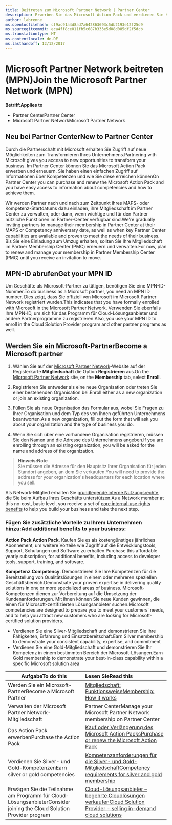 ```yaml
---
title: Beitreten zum Microsoft Partner Network | Partner Center
description: Erwerben Sie das Microsoft Action Pack und verdienen Sie Kompetenzen im Partner Center
author: labrenne
ms.openlocfilehash: cf9ac91a4d8ad7a642863693c5db2193e12f25d9
ms.sourcegitcommit: eca4ff8ce011fb5c687b333e5d08d085df2f5dcb
ms.translationtype: HT
ms.contentlocale: de-DE
ms.lasthandoff: 12/12/2017
---
```

# <a name="join-the-microsoft-partner-network-mpn"></a><span data-ttu-id="f0f0b-103">Microsoft Partner Network beitreten (MPN)</span><span class="sxs-lookup"><span data-stu-id="f0f0b-103">Join the Microsoft Partner Network (MPN)</span></span>

**<span data-ttu-id="f0f0b-104">Betriff:</span><span class="sxs-lookup"><span data-stu-id="f0f0b-104">Applies to</span></span>**

-  <span data-ttu-id="f0f0b-105">Partner Center</span><span class="sxs-lookup"><span data-stu-id="f0f0b-105">Partner Center</span></span>
-  <span data-ttu-id="f0f0b-106">Microsoft Partner Network</span><span class="sxs-lookup"><span data-stu-id="f0f0b-106">Microsoft Partner Network</span></span>

## <a name="new-to-partner-center"></a><span data-ttu-id="f0f0b-107">Neu bei Partner Center</span><span class="sxs-lookup"><span data-stu-id="f0f0b-107">New to Partner Center</span></span>

 <span data-ttu-id="f0f0b-108">Durch die Partnerschaft mit Microsoft erhalten Sie Zugriff auf neue Möglichkeiten zum Transformieren Ihres Unternehmens.</span><span class="sxs-lookup"><span data-stu-id="f0f0b-108">Partnering with Microsoft gives you access to new opportunities to transform your business.</span></span> <span data-ttu-id="f0f0b-109">Im Partner Center können Sie das Microsoft Action Pack erwerben und erneuern. Sie haben einen einfachen Zugriff auf Informationen über Kompetenzen und wie Sie diese erreichen können</span><span class="sxs-lookup"><span data-stu-id="f0f0b-109">On Partner Center you can purchase and renew the Microsoft Action Pack and you have easy access to information about competencies and how to achieve them.</span></span>

 <span data-ttu-id="f0f0b-110">Wir werden Partner nach und nach zum Zeitpunkt ihres MAPS- oder Kompetenz-Startdatums dazu einladen, ihre Mitgliedschaft im Partner Center zu verwalten, oder dann, wenn wichtige und für den Partner nützliche Funktionen im Partner-Center verfügbar sind.</span><span class="sxs-lookup"><span data-stu-id="f0f0b-110">We're gradually inviting partners to manage their membership in Partner Center at their MAPS or Competency anniversary date, as well as when key Partner Center capabilities are available and proven to meet the needs of their business.</span></span>  <span data-ttu-id="f0f0b-111">Bis Sie eine Einladung zum Umzug erhalten, sollten Sie Ihre Mitgliedschaft im Partner Membership Center (PMC) erneuern und verwalten.</span><span class="sxs-lookup"><span data-stu-id="f0f0b-111">For now, plan to renew and manage your membership in Partner Membership Center (PMC) until you receive an invitation to move.</span></span>

## <a name="get-your-mpn-id"></a><span data-ttu-id="f0f0b-112">MPN-ID abrufen</span><span class="sxs-lookup"><span data-stu-id="f0f0b-112">Get your MPN ID</span></span>

<span data-ttu-id="f0f0b-113">Um Geschäfte als Microsoft-Partner zu tätigen, benötigen Sie eine MPN-ID-Nummer.</span><span class="sxs-lookup"><span data-stu-id="f0f0b-113">To do business as a Microsoft partner, you need an MPN ID number.</span></span> <span data-ttu-id="f0f0b-114">Dies zeigt, dass Sie offiziell von Microsoft im Microsoft Partner Network registriert wurden.</span><span class="sxs-lookup"><span data-stu-id="f0f0b-114">This indicates that you have formally enrolled with Microsoft in the Microsoft Partner Network.</span></span> <span data-ttu-id="f0f0b-115">Verwenden Sie ebenfalls Ihre MPN-ID, um sich für das Programm für Cloud-Lösungsanbieter und andere Partnerprogramme zu registrieren.</span><span class="sxs-lookup"><span data-stu-id="f0f0b-115">Also, you use your MPN ID to enroll in the Cloud Solution Provider program and other partner programs as well.</span></span>  

## <a name="become-a-microsoft-partner"></a><span data-ttu-id="f0f0b-116">Werden Sie ein Microsoft-Partner</span><span class="sxs-lookup"><span data-stu-id="f0f0b-116">Become a Microsoft partner</span></span>

1.  <span data-ttu-id="f0f0b-117">Wählen Sie auf der [Microsoft Partner Network](https://partner.microsoft.com/en-us/membership)-Website auf der Registerkarte **Mitgliedschaft** die Option **Registrieren** aus.</span><span class="sxs-lookup"><span data-stu-id="f0f0b-117">On the [Microsoft Partner Network](https://partner.microsoft.com/en-us/membership) site, on the **Membership** tab, select **Enroll**.</span></span> 

2.  <span data-ttu-id="f0f0b-118">Registrieren Sie entweder als eine neue Organisation oder treten Sie einer bestehenden Organisation bei.</span><span class="sxs-lookup"><span data-stu-id="f0f0b-118">Enroll either as a new organization or join an existing organization.</span></span>

3.  <span data-ttu-id="f0f0b-119">Füllen Sie als neue Organisation das Formular aus, wobei Sie Fragen zu Ihrer Organisation und dem Typ des von Ihnen geführten Unternehmens beantworten.</span><span class="sxs-lookup"><span data-stu-id="f0f0b-119">As a new organization, fill out the form that will ask you about your organization and the type of business you do.</span></span>

4.  <span data-ttu-id="f0f0b-120">Wenn Sie sich über eine vorhandene Organisation registrieren, müssen Sie den Namen und die Adresse des Unternehmens angeben.</span><span class="sxs-lookup"><span data-stu-id="f0f0b-120">If you are enrolling through an existing organization, you will be asked for the name and address of the organization.</span></span>

>**<span data-ttu-id="f0f0b-121">Hinweis:</span><span class="sxs-lookup"><span data-stu-id="f0f0b-121">Note</span></span>**<br> <span data-ttu-id="f0f0b-122">Sie müssen die Adresse für den Hauptsitz Ihrer Organisation für jeden Standort angeben, an dem Sie verkaufen.</span><span class="sxs-lookup"><span data-stu-id="f0f0b-122">You will need to provide the address for your organization's headquarters for each location where you sell.</span></span>

<span data-ttu-id="f0f0b-123">Als Network-Mitglied erhalten Sie [grundlegende interne Nutzungsrechte](https://partner.microsoft.com/membership/core-benefits), die Sie beim Aufbau Ihres Geschäfts unterstützen.</span><span class="sxs-lookup"><span data-stu-id="f0f0b-123">As a Network member at this no-cost, basic level, you receive a set of [core internal-use rights benefits](https://partner.microsoft.com/membership/core-benefits) to help you build your business and take the next step.</span></span> 

### <a name="add-additional-benefits-to-your-business"></a><span data-ttu-id="f0f0b-124">Fügen Sie zusätzliche Vorteile zu Ihrem Unternehmen hinzu:</span><span class="sxs-lookup"><span data-stu-id="f0f0b-124">Add additional benefits to your business:</span></span> 

<span data-ttu-id="f0f0b-125">**Action Pack**.</span><span class="sxs-lookup"><span data-stu-id="f0f0b-125">**Action Pack**.</span></span> <span data-ttu-id="f0f0b-126">Kaufen Sie es als kostengünstiges jährliches Abonnement, um weitere Vorteile wie Zugriff auf die Entwicklungstools, Support, Schulungen und Software zu erhalten.</span><span class="sxs-lookup"><span data-stu-id="f0f0b-126">Purchase this affordable yearly subscription, for additional benefits, including access to developer tools, support, training, and software.</span></span>

<span data-ttu-id="f0f0b-127">**Kompetenz**.</span><span class="sxs-lookup"><span data-stu-id="f0f0b-127">**Competency**.</span></span> <span data-ttu-id="f0f0b-128">Demonstrieren Sie Ihre Kompetenzen für die Bereitstellung von Qualitätslösungen in einem oder mehreren speziellen Geschäftsbereich.</span><span class="sxs-lookup"><span data-stu-id="f0f0b-128">Demonstrate your proven expertise in delivering quality solutions in one or more specialized areas of business.</span></span> <span data-ttu-id="f0f0b-129">Microsoft-Kompetenzen dienen zur Vorbereitung auf die Umsetzung der Kundenanforderungen. Mit ihnen können Sie neue Kunden gewinnen, die einen für Microsoft-zertifizierten Lösungsanbieter suchen.</span><span class="sxs-lookup"><span data-stu-id="f0f0b-129">Microsoft competencies are designed to prepare you to meet your customers’ needs, and to help you attract new customers who are looking for Microsoft-certified solution providers.</span></span> 

- <span data-ttu-id="f0f0b-130">Verdienen Sie eine Silver-Mitgliedschaft und demonstrieren Sie Ihre Fähigkeiten, Erfahrung und Einsatzbereitschaft.</span><span class="sxs-lookup"><span data-stu-id="f0f0b-130">Earn Silver membership to demonstrate your consistent capability, expertise, and commitment</span></span>
- <span data-ttu-id="f0f0b-131">Verdienen Sie eine Gold-Mitgliedschaft und demonstrieren Sie Ihr Kompetenz in einem bestimmten Bereich der Microsoft-Lösungen.</span><span class="sxs-lookup"><span data-stu-id="f0f0b-131">Earn Gold membership to demonstrate your best-in-class capability within a specific Microsoft solution area</span></span>

|**<span data-ttu-id="f0f0b-132">Aufgabe</span><span class="sxs-lookup"><span data-stu-id="f0f0b-132">To do this</span></span>**   |**<span data-ttu-id="f0f0b-133">Lesen Sie</span><span class="sxs-lookup"><span data-stu-id="f0f0b-133">Read this</span></span>**   |
|------------------|:---------------|
|<span data-ttu-id="f0f0b-134">Werden Sie ein Microsoft-Partner</span><span class="sxs-lookup"><span data-stu-id="f0f0b-134">Become a Microsoft Partner</span></span>|[<span data-ttu-id="f0f0b-135">Mitgliedschaft: Funktionsweise</span><span class="sxs-lookup"><span data-stu-id="f0f0b-135">Membership: How it works</span></span>](https://partner.microsoft.com/membership/how-it-works)|
<span data-ttu-id="f0f0b-136">Verwalten der Microsoft Partner Network-Mitgliedschaft | Partner Center</span><span class="sxs-lookup"><span data-stu-id="f0f0b-136">Manage your Microsoft Partner Network membership on Partner Center</span></span>   |[<span data-ttu-id="f0f0b-137">Verwalten der Microsoft Partner Network-Mitgliedschaft</span><span class="sxs-lookup"><span data-stu-id="f0f0b-137">Manage your Microsoft Partner Network membership</span></span>](mpn-overview.md)
|<span data-ttu-id="f0f0b-138">Das Action Pack erwerben</span><span class="sxs-lookup"><span data-stu-id="f0f0b-138">Purchase the Action Pack</span></span>   |[<span data-ttu-id="f0f0b-139">Kauf oder Verlängerung des Microsoft Action Packs</span><span class="sxs-lookup"><span data-stu-id="f0f0b-139">Purchase or renew the Microsoft Action Pack</span></span>](https://msdn.microsoft.com/partner-center/mpn-get-action-pack)|
|<span data-ttu-id="f0f0b-140">Verdienen Sie Silver- und Gold-Kompetenzen</span><span class="sxs-lookup"><span data-stu-id="f0f0b-140">Earn silver or gold competencies</span></span>   |[<span data-ttu-id="f0f0b-141">Kompetenzanforderungen für die Silver- und Gold-Mitgliedschaft</span><span class="sxs-lookup"><span data-stu-id="f0f0b-141">Competency requirements for silver and gold membership</span></span>](https://msdn.microsoft.com/en-us/partner-center/learn-about-competencies)|
|<span data-ttu-id="f0f0b-142">Erwägen Sie die Teilnahme am Programm für Cloud-Lösungsanbieter</span><span class="sxs-lookup"><span data-stu-id="f0f0b-142">Consider joining the Cloud Solution Provider program</span></span>|[<span data-ttu-id="f0f0b-143">Cloud-Lösungsanbieter – begehrte Cloudlösungen verkaufen</span><span class="sxs-lookup"><span data-stu-id="f0f0b-143">Cloud Solution Provider - selling in-demand cloud solutions</span></span>](csp-overview.md)|
